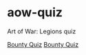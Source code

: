 # aow-quiz
Art of War: Legions quiz

[Bounty Quiz](bounty_quiz.md)
[Bounty Quiz](bounty_quiz_zh.md)
